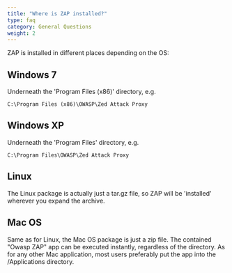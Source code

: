 ```yaml
---
title: "Where is ZAP installed?"
type: faq
category: General Questions
weight: 2
---
```


ZAP is installed in different places depending on the OS:

##  Windows 7

Underneath the 'Program Files (x86)' directory, e.g.

    
    
    C:\Program Files (x86)\OWASP\Zed Attack Proxy
    

##  Windows XP

Underneath the 'Program Files' directory, e.g.

    
    
    C:\Program Files\OWASP\Zed Attack Proxy
    

##  Linux

The Linux package is actually just a tar.gz file, so ZAP will be 'installed'
wherever you expand the archive.

##  Mac OS

Same as for Linux, the Mac OS package is just a zip file. The contained "Owasp
ZAP" app can be executed instantly, regardless of the directory. As for any
other Mac application, most users preferably put the app into the
/Applications directory.

